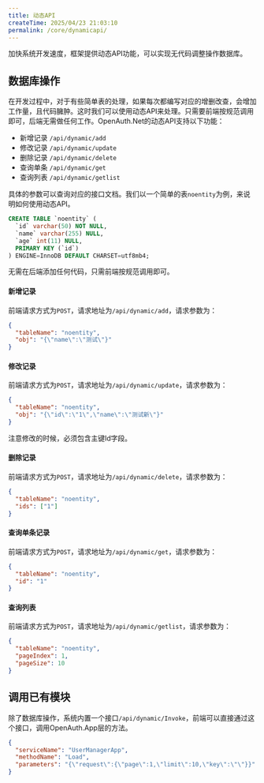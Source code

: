 ```yaml
---
title: 动态API
createTime: 2025/04/23 21:03:10
permalink: /core/dynamicapi/
---
```


加快系统开发速度，框架提供动态API功能，可以实现无代码调整操作数据库。

## 数据库操作
在开发过程中，对于有些简单表的处理，如果每次都编写对应的增删改查，会增加工作量，且代码臃肿。这时我们可以使用动态API来处理。只需要前端按规范调用即可，后端无需做任何工作。OpenAuth.Net的动态API支持以下功能：

- 新增记录 `/api/dynamic/add`
- 修改记录 `/api/dynamic/update`
- 删除记录 `/api/dynamic/delete`
- 查询单条 `/api/dynamic/get`
- 查询列表 `/api/dynamic/getlist`

具体的参数可以查询对应的接口文档。我们以一个简单的表`noentity`为例，来说明如何使用动态API。
```sql
CREATE TABLE `noentity` (
  `id` varchar(50) NOT NULL, 
  `name` varchar(255) NULL,
  `age` int(11) NULL,
  PRIMARY KEY (`id`)
) ENGINE=InnoDB DEFAULT CHARSET=utf8mb4;
```
无需在后端添加任何代码，只需前端按规范调用即可。

#### 新增记录

前端请求方式为`POST`，请求地址为`/api/dynamic/add`，请求参数为：

```json
{
  "tableName": "noentity",
  "obj": "{\"name\":\"测试\"}"
}
```

#### 修改记录

前端请求方式为`POST`，请求地址为`/api/dynamic/update`，请求参数为：

```json
{
  "tableName": "noentity",
  "obj": "{\"id\":\"1\",\"name\":\"测试新\"}"
}
```
注意修改的时候，必须包含主键Id字段。

#### 删除记录

前端请求方式为`POST`，请求地址为`/api/dynamic/delete`，请求参数为：

```json
{
  "tableName": "noentity",
  "ids": ["1"]
}
```

#### 查询单条记录

前端请求方式为`POST`，请求地址为`/api/dynamic/get`，请求参数为：

```json
{
  "tableName": "noentity",
  "id": "1"
}
``` 

#### 查询列表

前端请求方式为`POST`，请求地址为`/api/dynamic/getlist`，请求参数为：

```json 
{
  "tableName": "noentity",
  "pageIndex": 1,
  "pageSize": 10
}
```


## 调用已有模块

除了数据库操作，系统内置一个接口`/api/dynamic/Invoke`，前端可以直接通过这个接口，调用OpenAuth.App层的方法。
```json
{
  "serviceName": "UserManagerApp",
  "methodName": "Load",
  "parameters": "{\"request\":{\"page\":1,\"limit\":10,\"key\":\"\"}}"
}
```





